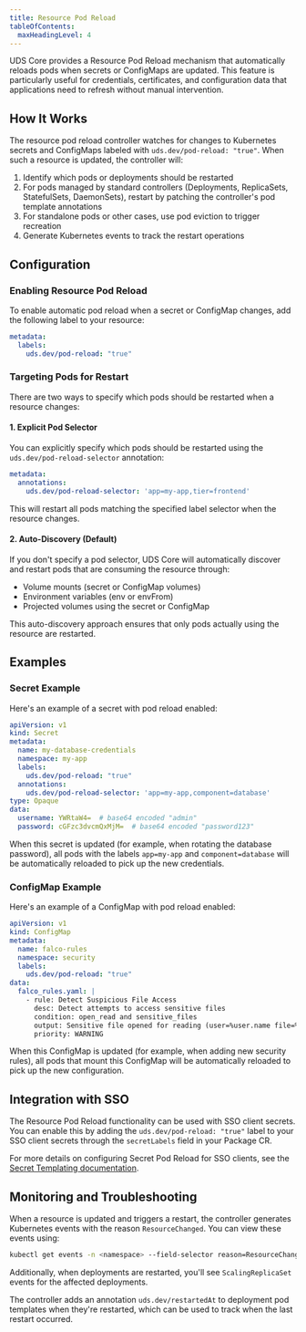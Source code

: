 ```yaml
---
title: Resource Pod Reload
tableOfContents:
  maxHeadingLevel: 4
---
```


UDS Core provides a Resource Pod Reload mechanism that automatically reloads pods when secrets or ConfigMaps are updated. This feature is particularly useful for credentials, certificates, and configuration data that applications need to refresh without manual intervention.

## How It Works

The resource pod reload controller watches for changes to Kubernetes secrets and ConfigMaps labeled with `uds.dev/pod-reload: "true"`. When such a resource is updated, the controller will:

1. Identify which pods or deployments should be restarted
2. For pods managed by standard controllers (Deployments, ReplicaSets, StatefulSets, DaemonSets), restart by patching the controller's pod template annotations
3. For standalone pods or other cases, use pod eviction to trigger recreation
4. Generate Kubernetes events to track the restart operations

## Configuration

### Enabling Resource Pod Reload

To enable automatic pod reload when a secret or ConfigMap changes, add the following label to your resource:

```yaml
metadata:
  labels:
    uds.dev/pod-reload: "true"
```

### Targeting Pods for Restart

There are two ways to specify which pods should be restarted when a resource changes:

#### 1. Explicit Pod Selector

You can explicitly specify which pods should be restarted using the `uds.dev/pod-reload-selector` annotation:

```yaml
metadata:
  annotations:
    uds.dev/pod-reload-selector: 'app=my-app,tier=frontend'
```

This will restart all pods matching the specified label selector when the resource changes.

#### 2. Auto-Discovery (Default)

If you don't specify a pod selector, UDS Core will automatically discover and restart pods that are consuming the resource through:
- Volume mounts (secret or ConfigMap volumes)
- Environment variables (env or envFrom)
- Projected volumes using the secret or ConfigMap

This auto-discovery approach ensures that only pods actually using the resource are restarted.

## Examples

### Secret Example

Here's an example of a secret with pod reload enabled:

```yaml
apiVersion: v1
kind: Secret
metadata:
  name: my-database-credentials
  namespace: my-app
  labels:
    uds.dev/pod-reload: "true"
  annotations:
    uds.dev/pod-reload-selector: 'app=my-app,component=database'
type: Opaque
data:
  username: YWRtaW4=  # base64 encoded "admin"
  password: cGFzc3dvcmQxMjM=  # base64 encoded "password123"
```

When this secret is updated (for example, when rotating the database password), all pods with the labels `app=my-app` and `component=database` will be automatically reloaded to pick up the new credentials.

### ConfigMap Example

Here's an example of a ConfigMap with pod reload enabled:

```yaml
apiVersion: v1
kind: ConfigMap
metadata:
  name: falco-rules
  namespace: security
  labels:
    uds.dev/pod-reload: "true"
data:
  falco_rules.yaml: |
    - rule: Detect Suspicious File Access
      desc: Detect attempts to access sensitive files
      condition: open_read and sensitive_files
      output: Sensitive file opened for reading (user=%user.name file=%fd.name)
      priority: WARNING
```

When this ConfigMap is updated (for example, when adding new security rules), all pods that mount this ConfigMap will be automatically reloaded to pick up the new configuration.

## Integration with SSO

The Resource Pod Reload functionality can be used with SSO client secrets. You can enable this by adding the `uds.dev/pod-reload: "true"` label to your SSO client secrets through the `secretLabels` field in your Package CR.

For more details on configuring Secret Pod Reload for SSO clients, see the [Secret Templating documentation](/reference/configuration/single-sign-on/sso-templating#secret-pod-reload).

## Monitoring and Troubleshooting

When a resource is updated and triggers a restart, the controller generates Kubernetes events with the reason `ResourceChanged`. You can view these events using:

```bash
kubectl get events -n <namespace> --field-selector reason=ResourceChanged
```

Additionally, when deployments are restarted, you'll see `ScalingReplicaSet` events for the affected deployments.

The controller adds an annotation `uds.dev/restartedAt` to deployment pod templates when they're restarted, which can be used to track when the last restart occurred.
